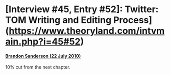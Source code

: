 # [Interview #45, Entry #52]: Twitter: TOM Writing and Editing Process](https://www.theoryland.com/intvmain.php?i=45#52)

#### [Brandon Sanderson (22 July 2010)](http://twitter.com/BrandonSandrson/status/19233892798)

10% cut from the next chapter.


